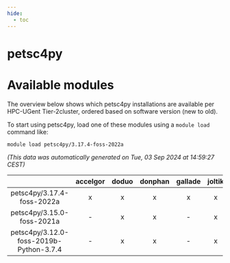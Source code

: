 ```yaml
---
hide:
  - toc
---
```


petsc4py
========

# Available modules


The overview below shows which petsc4py installations are available per HPC-UGent Tier-2cluster, ordered based on software version (new to old).

To start using petsc4py, load one of these modules using a `module load` command like:

```shell
module load petsc4py/3.17.4-foss-2022a
```

*(This data was automatically generated on Tue, 03 Sep 2024 at 14:59:27 CEST)*  

| |accelgor|doduo|donphan|gallade|joltik|shinx|skitty|
| :---: | :---: | :---: | :---: | :---: | :---: | :---: | :---: |
|petsc4py/3.17.4-foss-2022a|x|x|x|x|x|-|x|
|petsc4py/3.15.0-foss-2021a|-|x|x|-|x|-|x|
|petsc4py/3.12.0-foss-2019b-Python-3.7.4|-|x|x|-|x|-|x|
